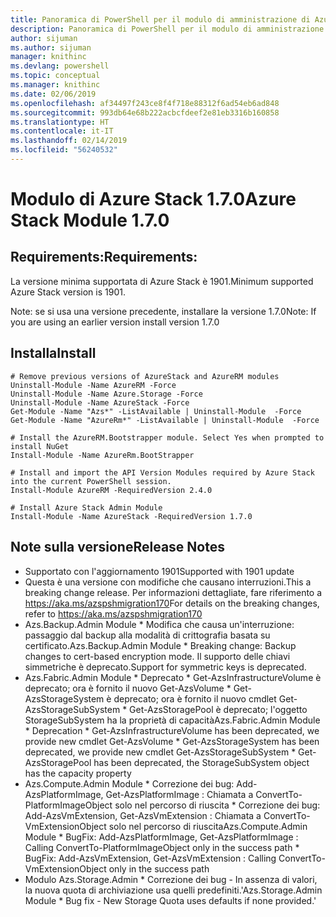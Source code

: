 ```yaml
---
title: Panoramica di PowerShell per il modulo di amministrazione di Azure Stack | Microsoft Docs
description: Panoramica di PowerShell per il modulo di amministrazione di Azure Stack con istruzioni per l'installazione e la configurazione.
author: sijuman
ms.author: sijuman
manager: knithinc
ms.devlang: powershell
ms.topic: conceptual
ms.manager: knithinc
ms.date: 02/06/2019
ms.openlocfilehash: af34497f243ce8f4f718e88312f6ad54eb6ad848
ms.sourcegitcommit: 993db64e68b222acbcfdeef2e81eb3316b160858
ms.translationtype: HT
ms.contentlocale: it-IT
ms.lasthandoff: 02/14/2019
ms.locfileid: "56240532"
---
```

# <a name="azure-stack-module-170"></a><span data-ttu-id="2e349-103">Modulo di Azure Stack 1.7.0</span><span class="sxs-lookup"><span data-stu-id="2e349-103">Azure Stack Module 1.7.0</span></span>

## <a name="requirements"></a><span data-ttu-id="2e349-104">Requirements:</span><span class="sxs-lookup"><span data-stu-id="2e349-104">Requirements:</span></span>
<span data-ttu-id="2e349-105">La versione minima supportata di Azure Stack è 1901.</span><span class="sxs-lookup"><span data-stu-id="2e349-105">Minimum supported Azure Stack version is 1901.</span></span>

<span data-ttu-id="2e349-106">Note: se si usa una versione precedente, installare la versione 1.7.0</span><span class="sxs-lookup"><span data-stu-id="2e349-106">Note: If you are using an earlier version install version 1.7.0</span></span>

## <a name="install"></a><span data-ttu-id="2e349-107">Installa</span><span class="sxs-lookup"><span data-stu-id="2e349-107">Install</span></span>
```
# Remove previous versions of AzureStack and AzureRM modules
Uninstall-Module -Name AzureRM -Force
Uninstall-Module -Name Azure.Storage -Force
Uninstall-Module -Name AzureStack -Force
Get-Module -Name "Azs*" -ListAvailable | Uninstall-Module  -Force 
Get-Module -Name "AzureRm*" -ListAvailable | Uninstall-Module  -Force

# Install the AzureRM.Bootstrapper module. Select Yes when prompted to install NuGet
Install-Module -Name AzureRm.BootStrapper

# Install and import the API Version Modules required by Azure Stack into the current PowerShell session.
Install-Module AzureRM -RequiredVersion 2.4.0

# Install Azure Stack Admin Module
Install-Module -Name AzureStack -RequiredVersion 1.7.0
```
## <a name="release-notes"></a><span data-ttu-id="2e349-108">Note sulla versione</span><span class="sxs-lookup"><span data-stu-id="2e349-108">Release Notes</span></span>
* <span data-ttu-id="2e349-109">Supportato con l'aggiornamento 1901</span><span class="sxs-lookup"><span data-stu-id="2e349-109">Supported with 1901 update</span></span>
* <span data-ttu-id="2e349-110">Questa è una versione con modifiche che causano interruzioni.</span><span class="sxs-lookup"><span data-stu-id="2e349-110">This a breaking change release.</span></span> <span data-ttu-id="2e349-111">Per informazioni dettagliate, fare riferimento a https://aka.ms/azspshmigration170</span><span class="sxs-lookup"><span data-stu-id="2e349-111">For details on the breaking changes, refer to https://aka.ms/azspshmigration170</span></span>
* <span data-ttu-id="2e349-112">Azs.Backup.Admin Module \* Modifica che causa un'interruzione: passaggio dal backup alla modalità di crittografia basata su certificato.</span><span class="sxs-lookup"><span data-stu-id="2e349-112">Azs.Backup.Admin Module \* Breaking change: Backup changes to cert-based encryption mode.</span></span> <span data-ttu-id="2e349-113">Il supporto delle chiavi simmetriche è deprecato.</span><span class="sxs-lookup"><span data-stu-id="2e349-113">Support for symmetric keys is deprecated.</span></span>
* <span data-ttu-id="2e349-114">Azs.Fabric.Admin Module       \* Deprecato           \* Get-AzsInfrastructureVolume è deprecato; ora è fornito il nuovo Get-AzsVolume           \* Get-AzsStorageSystem è deprecato; ora è fornito il nuovo cmdlet Get-AzsStorageSubSystem           \* Get-AzsStoragePool è deprecato; l'oggetto StorageSubSystem ha la proprietà di capacità</span><span class="sxs-lookup"><span data-stu-id="2e349-114">Azs.Fabric.Admin Module       \* Deprecation           \* Get-AzsInfrastructureVolume has been deprecated, we provide new cmdlet Get-AzsVolume           \* Get-AzsStorageSystem has been deprecated, we provide new cmdlet Get-AzsStorageSubSystem           \* Get-AzsStoragePool has been deprecated, the StorageSubSystem object has the capacity property</span></span>
* <span data-ttu-id="2e349-115">Azs.Compute.Admin Module           \* Correzione dei bug: Add-AzsPlatformImage, Get-AzsPlatformImage : Chiamata a ConvertTo-PlatformImageObject solo nel percorso di riuscita           \* Correzione dei bug: Add-AzsVmExtension, Get-AzsVmExtension : Chiamata a ConvertTo-VmExtensionObject solo nel percorso di riuscita</span><span class="sxs-lookup"><span data-stu-id="2e349-115">Azs.Compute.Admin Module           \* BugFix: Add-AzsPlatformImage, Get-AzsPlatformImage : Calling ConvertTo-PlatformImageObject only in the success path           \* BugFix: Add-AzsVmExtension, Get-AzsVmExtension : Calling ConvertTo-VmExtensionObject only in the success path</span></span>
* <span data-ttu-id="2e349-116">Modulo Azs.Storage.Admin           \* Correzione dei bug - In assenza di valori, la nuova quota di archiviazione usa quelli predefiniti.'</span><span class="sxs-lookup"><span data-stu-id="2e349-116">Azs.Storage.Admin Module           \* Bug fix - New Storage Quota uses defaults if none provided.'</span></span>

